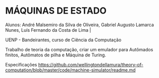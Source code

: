 # MÁQUINAS DE ESTADO
Alunos:
André Malsemiro da Silva de Oliveira,
Gabriel Augusto Lamarca Nunes,
Luís Fernando da Costa de Lima |


UENP - Bandeirantes, curso de Ciência da Computação

 Trabalho de teoria da computação, criar um emulador para Autômados finitos, Autômatos de pilha e Máquina de Turing.
 
 Especificações
 https://github.com/wellingtondellamura/theory-of-computation/blob/master/code/machine-simulator/readme.md
